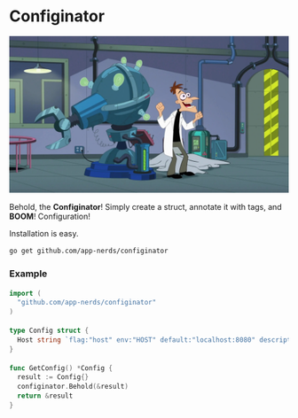 # Configinator

![Doofenshmirtz Inator](inator.jpg)

Behold, the **Configinator**! Simply create a struct, annotate it with tags, and **BOOM**! Configuration!

Installation is easy. 

```bash
go get github.com/app-nerds/configinator
```

### Example

```go
import (
  "github.com/app-nerds/configinator"
)

type Config struct {
  Host string `flag:"host" env:"HOST" default:"localhost:8080" description:"Host and port to bind to"`
}

func GetConfig() *Config {
  result := Config{}
  configinator.Behold(&result)
  return &result
}
```

